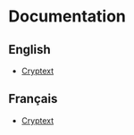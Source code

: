 <h1>Documentation</h1>

<h2>English</h2>

- <a href="/cryptext/en/readme.md">Cryptext</a>

<h2>Français</h2>

- <a href="/cryptext/fr/readme.md">Cryptext</a>
